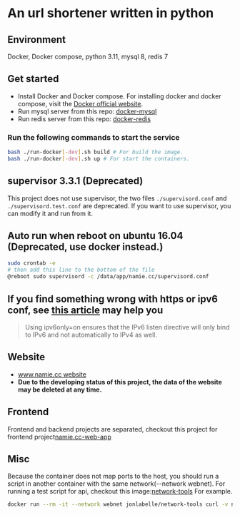 # An url shortener written in python

## Environment

Docker, Docker compose, python 3.11, mysql 8, redis 7

## Get started

* Install Docker and Docker compose. For installing docker and docker compose, visit the [Docker official website](https://docs.docker.com/install/).
* Run mysql server from this repo: [docker-mysql](https://github.com/JamaisMagic/docker-mysql)
* Run redis server from this repo: [docker-redis](https://github.com/JamaisMagic/docker-redis)

### Run the following commands to start the service

```bash
bash ./run-docker[-dev].sh build # For build the image.
bash ./run-docker[-dev].sh up # For start the containers.
```

## supervisor 3.3.1 (Deprecated)

This project does not use supervisor, the two files `./supervisord.conf` and `./supervisord.test.conf` are deprecated. If you want to use supervisor, you can modify it and run from it.

## Auto run when reboot on ubuntu 16.04 (Deprecated, use docker instead.)

```bash
sudo crontab -e
# then add this line to the bottom of the file
@reboot sudo supervisord -c /data/app/namie.cc/supervisord.conf
```

## If you find something wrong with https or ipv6 conf, see [this article](https://chrisjean.com/fix-nginx-emerg-bind-to-80-failed-98-address-already-in-use/) may help you

> Using ipv6only=on ensures that the IPv6 listen directive will only bind to IPv6 and not automatically to IPv4 as well.

## Website

* [www.namie.cc website](https://www.namie.cc/ "www.namie.cc website")
* **Due to the developing status of this project, the data of the website may be deleted at any time.**

## Frontend

Frontend and backend projects are separated, checkout this project for frontend project[namie.cc-web-app](https://github.com/JamaisMagic/namie.cc-web-app)

## Misc

Because the container does not map ports to the host, you should run a script in another container with the same network(--network webnet).
For running a test script for api, checkout this image:[network-tools](https://hub.docker.com/r/jonlabelle/network-tools)
For example.

```bash
docker run --rm -it --network webnet jonlabelle/network-tools curl -v namie_cc_web_service:8010
```

